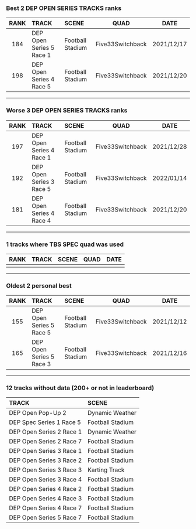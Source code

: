 ### Best 2 DEP OPEN SERIES TRACKS ranks
|RANK|TRACK|SCENE|QUAD|DATE|
|:---:|:---|:---|:---:|:---:|
|184|DEP Open Series 5 Race 1|Football Stadium|Five33Switchback|2021/12/17|
|198|DEP Open Series 4 Race 5|Football Stadium|Five33Switchback|2021/12/20|
---
### Worse 3 DEP OPEN SERIES TRACKS ranks
|RANK|TRACK|SCENE|QUAD|DATE|
|:---:|:---|:---|:---:|:---:|
|197|DEP Open Series 4 Race 1|Football Stadium|Five33Switchback|2021/12/28|
|192|DEP Open Series 3 Race 5|Football Stadium|Five33Switchback|2022/01/14|
|181|DEP Open Series 4 Race 4|Football Stadium|Five33Switchback|2021/12/20|
---
### 1 tracks where TBS SPEC quad was used
|RANK|TRACK|SCENE|QUAD|DATE|
|:---:|:---|:---|:---:|:---:|
||||||
---
### Oldest 2 personal best
|RANK|TRACK|SCENE|QUAD|DATE|
|:---:|:---|:---|:---:|:---:|
|155|DEP Open Series 5 Race 5|Football Stadium|Five33Switchback|2021/12/12|
|165|DEP Open Series 5 Race 3|Football Stadium|Five33Switchback|2021/12/16|
---
### 12 tracks without data (200+ or not in leaderboard)
|TRACK|SCENE|
|:---|:---|
|DEP Open Pop-Up 2|Dynamic Weather|
|DEP Spec Series 1 Race 5|Football Stadium|
|DEP Open Series 2 Race 1|Dynamic Weather|
|DEP Open Series 2 Race 7|Football Stadium|
|DEP Open Series 3 Race 1|Football Stadium|
|DEP Open Series 3 Race 2|Football Stadium|
|DEP Open Series 3 Race 3|Karting Track|
|DEP Open Series 3 Race 4|Football Stadium|
|DEP Open Series 4 Race 2|Football Stadium|
|DEP Open Series 4 Race 3|Football Stadium|
|DEP Open Series 4 Race 7|Football Stadium|
|DEP Open Series 5 Race 7|Football Stadium|
